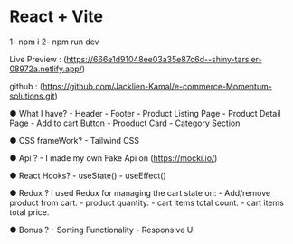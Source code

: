 # React + Vite
 
 1- npm i
 2- npm run dev

Live Preview : (https://666e1d91048ee03a35e87c6d--shiny-tarsier-08972a.netlify.app/)


github : (https://github.com/Jacklien-Kamal/e-commerce-Momentum-solutions.git)

● What I have?
    - Header
    - Footer 
    - Product Listing Page
    - Product Detail Page
    - Add to cart Button
    - Prooduct Card
    - Category Section


● CSS frameWork?
    - Tailwind CSS

● Api ?
    - I made my own Fake Api on (https://mocki.io/)


● React Hooks?
    - useState()
    - useEffect()

● Redux ?
    I used Redux for managing the cart state on:
        - Add/remove product from cart.
        - product quantity.
        - cart items total count.
        - cart items total price.

● Bonus ?
    - Sorting Functionality
    - Responsive Ui

